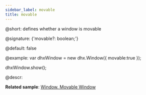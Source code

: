 ```yaml
---
sidebar_label: movable
title: movable
---          
```


@short: defines whether a window is movable

@signature: {'movable?: boolean;'}

@default: false

@example:
var dhxWindow = new dhx.Window({
    movable:true
});

dhxWindow.show();

@descr:

**Related sample**: [Window.  Movable Window](https://snippet.dhtmlx.com/mkwuasj0)

[comment]: # (@related: window/how_to_start.md window/configuration.md#movability)
